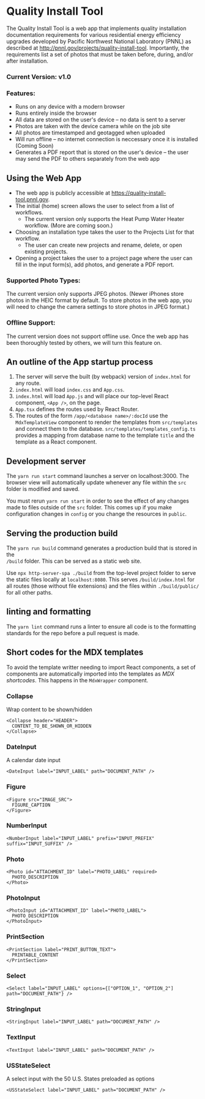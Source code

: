 # Quality Install Tool
The Quality Install Tool is a web app that implements quality installation documentation requirements for various residential energy efficiency upgrades developed by Pacific Northwest National Laboratory (PNNL) as described at http://pnnl.gov/projects/quality-install-tool. Importantly, the requirements list a set of photos that must be taken before, during, and/or after installation.

### Current Version: v1.0

### Features:
- Runs on any device with a modern browser
- Runs entirely inside the browser
- All data are stored on the user's device – no data is sent to a server
- Photos are taken with the device camera while on the job site
- All photos are timestamped and geotagged when uploaded
- Will run offline – no internet connection is neccessary once it is installed (Coming Soon)
- Generates a PDF report that is stored on the user's device – the user may send the PDF to others separately from the web app

## Using the Web App
- The web app is publicly accessible at https://quality-install-tool.pnnl.gov. 
- The initial (home) screen allows the user to select from a list of workflows.
  - The current version only supports the Heat Pump Water Heater workflow. (More are coming soon.)
- Choosing an installation type takes the user to the Projects List for that workflow.
  - The user can create new projects and rename, delete, or open existing projects.
- Opening a project takes the user to a project page where the user can fill in the input form(s), add photos, and generate a PDF report.

### Supported Photo Types:
The current version only supports JPEG photos. (Newer iPhones store photos in the HEIC format by default. To store photos in the web app, you will need to change the camera settings to store photos in JPEG format.)

### Offline Support:
The current version does not support offline use. Once the web app has been thoroughly tested by others, we will turn this feature on.

## An outline of the App startup process
1. The server will serve the built (by webpack) version of `index.html` for any route.
2. `index.html` will load `index.css` and `App.css`.
3. `index.html` will load `App.js` and will place our top-level
React component, `<App />`, on the page.
4. `App.tsx` defines the routes used by React Router.
5. The routes of the form `/app/<database name>/:docId` use the `MdxTemplateView` component to render the templates from `src/templates` and connect them to the database. `src/templates/templates_config.ts` provides a mapping from database name to the template `title` and the template as a React component.

## Development server
The `yarn run start` command launches a server on localhost:3000. The browser view will automatically update whenever any file within the `src` folder is modified and saved. 

You must rerun `yarn run start` in order to see the effect of any changes made to files outside of the `src` folder. This comes up if you make configuration changes in `config` or you change the resources in `public`.

## Serving the production build
The `yarn run build` command generates a production build that is stored in the  
`/build` folder. This can be served as a static web site.

Use `npx http-server-spa ./build` from the top-level project folder
to serve the static files locally at `localhost:8080`. This
serves `/build/index.html` for all routes (those without file extensions) and the 
files within `./build/public/` for all other paths.

## linting and formatting
The `yarn lint` command runs a linter to ensure all code is to the formatting standards for the repo before
a pull request is made.

## Short codes for the MDX templates 
To avoid the template writter needing to import React components, a set of 
components are automatically imported into the templates as *MDX shortcodes*.
This happens in the `MdxWrapper` component.

### Collapse
Wrap content to be shown/hidden
```
<Collapse header="HEADER">
  CONTENT_TO_BE_SHOWN_OR_HIDDEN
</Collapse>
```

### DateInput
A calendar date input
```
<DateInput label="INPUT_LABEL" path="DOCUMENT_PATH" />
```

### Figure
```
<Figure src="IMAGE_SRC">
  FIGURE_CAPTION
</Figure>
```

### NumberInput
```
<NumberInput label="INPUT_LABEL" prefix="INPUT_PREFIX" suffix="INPUT_SUFFIX" />
```

### Photo
```
<Photo id="ATTACHMENT_ID" label="PHOTO_LABEL" required>
  PHOTO_DESCRIPTION
</Photo>
```

### PhotoInput
```
<PhotoInput id="ATTACHMENT_ID" label="PHOTO_LABEL">
  PHOTO_DESCRIPTION
</PhotoInput>
```

### PrintSection
```
<PrintSection label="PRINT_BUTTON_TEXT">
  PRINTABLE_CONTENT
</PrintSection>
```

### Select
```
<Select label="INPUT_LABEL" options={["OPTION_1", "OPTION_2"] path="DOCUMENT_PATH"} />
```

### StringInput
```
<StringInput label="INPUT_LABEL" path="DOCUMENT_PATH" />
```

### TextInput
```
<TextInput label="INPUT_LABEL" path="DOCUMENT_PATH" />
```

### USStateSelect
A select input with the 50 U.S. States preloaded as options
```
<USStateSelect label="INPUT_LABEL" path="DOCUMENT_PATH" />
```